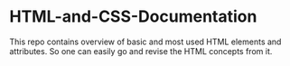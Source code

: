 # HTML-and-CSS-Documentation
This repo contains overview of basic and most used HTML elements and attributes. So one can easily go and revise the HTML concepts from it.
